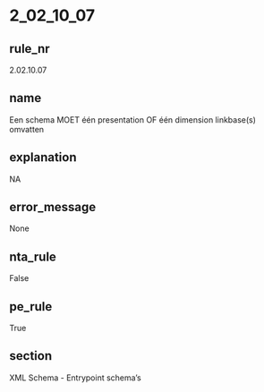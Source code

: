 # 2_02_10_07

## rule_nr
2.02.10.07

## name
Een schema MOET één presentation OF één dimension linkbase(s) omvatten

## explanation
NA

## error_message
None

## nta_rule
False

## pe_rule
True

## section
XML Schema - Entrypoint schema’s

